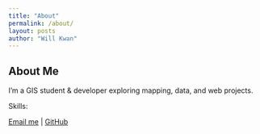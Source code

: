 ```yaml
---
title: "About"
permalink: /about/
layout: posts
author: "Will Kwan"
---
```


## About Me

I’m a GIS student & developer exploring mapping, data, and web projects.

Skills: 

[Email me](mailto:willrkwan@gmail.com) | [GitHub](https://github.com/willrkwan)
